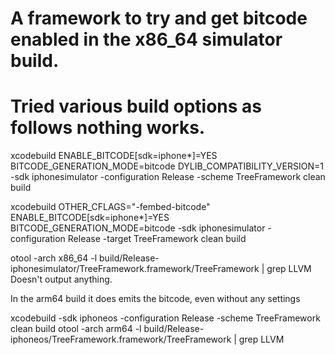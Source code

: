 # A framework to try and get bitcode enabled in the x86_64 simulator build. 
# Tried various build options as follows nothing works.

xcodebuild ENABLE_BITCODE[sdk=iphone*]=YES BITCODE_GENERATION_MODE=bitcode DYLIB_COMPATIBILITY_VERSION=1 -sdk iphonesimulator -configuration Release -scheme TreeFramework clean build

xcodebuild OTHER_CFLAGS="-fembed-bitcode" ENABLE_BITCODE[sdk=iphone*]=YES BITCODE_GENERATION_MODE=bitcode -sdk iphonesimulator -configuration Release -target TreeFramework clean build

otool -arch x86_64 -l build/Release-iphonesimulator/TreeFramework.framework/TreeFramework | grep LLVM
Doesn't output anything.
 
In the arm64 build it does emits the bitcode, even without any settings

xcodebuild -sdk iphoneos -configuration Release -scheme TreeFramework clean build
otool -arch arm64 -l  build/Release-iphoneos/TreeFramework.framework/TreeFramework | grep LLVM


 
 
 
